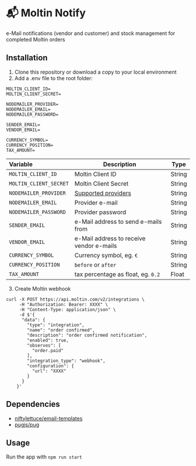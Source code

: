 # 📬 Moltin Notify

e-Mail notifications (vendor and customer) and stock management for completed Moltin orders

## Installation

1. Clone this repository or download a copy to your local environment
2. Add a .env file to the root folder:
```
MOLTIN_CLIENT_ID=
MOLTIN_CLIENT_SECRET=

NODEMAILER_PROVIDER=
NODEMAILER_EMAIL=
NODEMAILER_PASSWORD=

SENDER_EMAIL=
VENDOR_EMAIL=

CURRENCY_SYMBOL=
CURRENCY_POSITION=
TAX_AMOUNT=
```

|Variable|Description|Type|
|:---|---|---|
|`MOLTIN_CLIENT_ID`|Moltin Client ID|String|
|`MOLTIN_CLIENT_SECRET`|Moltin Client Secret|String|
|`NODEMAILER_PROVIDER`|[Supported providers](https://nodemailer.com/smtp/well-known/)|String|
|`NODEMAILER_EMAIL`|Provider e-mail|String|
|`NODEMAILER_PASSWORD`|Provider password|String|
|`SENDER_EMAIL`|e-Mail address to send e-mails from|String|
|`VENDOR_EMAIL`|e-Mail address to receive vendor e-mails|String|
|`CURRENCY_SYMBOL`|Currency symbol, eg. `€`|String|
|`CURRENCY_POSITION`|`before` or `after`|String|
|`TAX_AMOUNT`|tax percentage as float, eg. `0.2`|Float|

3. Create Moltin webhook
```
curl -X POST https://api.moltin.com/v2/integrations \
     -H "Authorization: Bearer: XXXX" \
     -H "Content-Type: application/json" \
     -d $'{
      "data": {
        "type": "integration",
        "name": "order confirmed",
        "description": "order confirmed notification",
        "enabled": true,
        "observes": [
          "order.paid"
        ],
        "integration_type": "webhook",
        "configuration": {
          "url": "XXXX"
        }
      }
    }'
 ```

## Dependencies

- [niftylettuce/email-templates](https://github.com/niftylettuce/email-templates)
- [pugjs/pug](https://github.com/pugjs/pug)

## Usage
Run the app with `npm run start`


